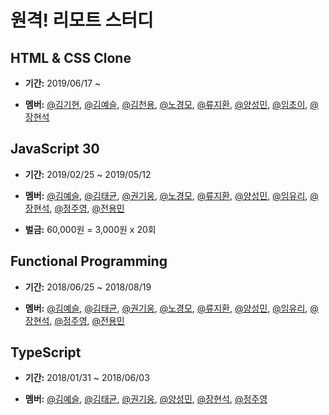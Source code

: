 # 원격! 리모트 스터디

## HTML & CSS Clone
- **기간:** 2019/06/17 ~

- **멤버:** <a href="https://github.com/">@김기현</a>, <a href="https://github.com/KimYeaSeul">@김예슬</a>, <a href="https://github.com/kimchunyong">@김천용</a>, <a href="https://github.com/brightparagon">@노경모</a>, <a href="https://github.com/JeewhanR">@류지환</a>, <a href="https://github.com/ysm0622">@양성민</a>, <a href="https://github.com/">@임초이</a>, <a href="https://github.com/devjang">@장현석</a>

## JavaScript 30
- **기간:** 2019/02/25 ~ 2019/05/12

- **멤버:** <a href="https://github.com/KimYeaSeul">@김예슬</a>, <a href="https://github.com/tuhbm">@김태균</a>, <a href="https://github.com/DoonDoony">@권기웅</a>, <a href="https://github.com/brightparagon">@노경모</a>, <a href="https://github.com/JeewhanR">@류지환</a>, <a href="https://github.com/ysm0622">@양성민</a>, <a href="https://github.com/yuyuyul">@임유리</a>, <a href="https://github.com/devjang">@장현석</a>, <a href="https://github.com/jungjuyoung">@정주영</a>, <a href="https://github.com/Jeon-YongMin">@전용민</a>

- **벌금:** 60,000원 = 3,000원 x 20회  

## Functional Programming
- **기간:** 2018/06/25 ~ 2018/08/19

- **멤버:**  <a href="https://github.com/KimYeaSeul">@김예슬</a>, <a href="https://github.com/tuhbm">@김태균</a>, <a href="https://github.com/DoonDoony">@권기웅</a>, <a href="https://github.com/brightparagon">@노경모</a>, <a href="https://github.com/JeewhanR">@류지환</a>, <a href="https://github.com/ysm0622">@양성민</a>, <a href="https://github.com/yuyuyul">@임유리</a>, <a href="https://github.com/devjang">@장현석</a>, <a href="https://github.com/jungjuyoung">@정주영</a>, <a href="https://github.com/Jeon-YongMin">@전용민</a>


## TypeScript
- **기간:** 2018/01/31 ~ 2018/06/03

- **멤버:**  <a href="https://github.com/KimYeaSeul">@김예슬</a>, <a href="https://github.com/tuhbm">@김태균</a>, <a href="https://github.com/DoonDoony">@권기웅</a>, <a href="https://github.com/ysm0622">@양성민</a>, <a href="https://github.com/devjang">@장현석</a>, <a href="https://github.com/jungjuyoung">@정주영</a>
